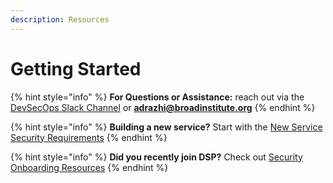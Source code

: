 ```yaml
---
description: Resources
---
```


# Getting Started



{% hint style="info" %}
**For Questions or Assistance:**  reach out via the [DevSecOps Slack Channel](https://broadinstitute.slack.com/messages/CABML2U9G) or **adrazhi@broadinstitute.org**
{% endhint %}

{% hint style="info" %}
**Building a new service?** Start with the [New Service Security Requirements](https://sdarq.dsp-techops.broadinstitute.org)
{% endhint %}

{% hint style="info" %}
**Did you recently join DSP?** Check out [Security Onboarding Resources](https://security-kb.dsp-techops.broadinstitute.org/security_resources/DSP_Appsec_Onboarding_Doc/overview.html#new-hire-security-checklist)
{% endhint %}

